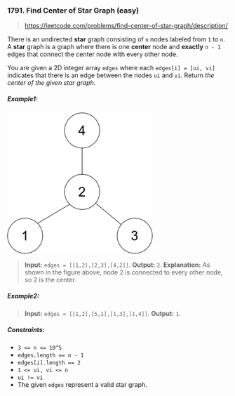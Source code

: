 ### 1791. Find Center of Star Graph (easy)

> https://leetcode.com/problems/find-center-of-star-graph/description/

There is an undirected **star** graph consisting of `n` nodes labeled from `1` to `n`. A **star** graph is a graph where there is one **center** node and **exactly** `n - 1` edges that connect the center node with every other node.

You are given a 2D integer array `edges` where each `edges[i] = [ui, vi]` indicates that there is an edge between the nodes `ui` and `vi`. Return _the center of the given star graph_.

##### Example1:

![example-1](./star_graph.png)

> **Input:** `edges = [[1,2],[2,3],[4,2]]`.
> **Output:** `2`.
> **Explanation:** As shown in the figure above, node 2 is connected to every other node, so 2 is the center.

##### Example2:

> **Input:** `edges = [[1,2],[5,1],[1,3],[1,4]]`.
> **Output:** `1`.

##### Constraints:

- `3 <= n <= 10^5`
- `edges.length == n - 1`
- `edges[i].length == 2`
- `1 <= ui, vi <= n`
- `ui != vi`
- The given `edges` represent a valid star graph.
